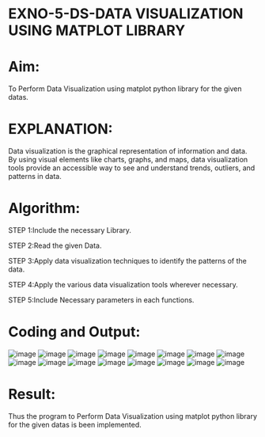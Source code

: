 # EXNO-5-DS-DATA VISUALIZATION USING MATPLOT LIBRARY

# Aim:
  To Perform Data Visualization using matplot python library for the given datas.

# EXPLANATION:
Data visualization is the graphical representation of information and data. By using visual elements like charts, graphs, and maps, data visualization tools provide an accessible way to see and understand trends, outliers, and patterns in data.

# Algorithm:
STEP 1:Include the necessary Library.

STEP 2:Read the given Data.

STEP 3:Apply data visualization techniques to identify the patterns of the data.

STEP 4:Apply the various data visualization tools wherever necessary.

STEP 5:Include Necessary parameters in each functions.

# Coding and Output:
![image](https://github.com/Kirthi-Niharika/EXNO-5-DS/assets/114135005/4621a247-29c4-439e-85cb-38e6dbb0da8e)
![image](https://github.com/Kirthi-Niharika/EXNO-5-DS/assets/114135005/196cad6a-3968-4bc4-a72a-745fcfea5c33)
![image](https://github.com/Kirthi-Niharika/EXNO-5-DS/assets/114135005/921b2c77-99c0-44d7-b148-65cdf85d08ae)
![image](https://github.com/Kirthi-Niharika/EXNO-5-DS/assets/114135005/43d3d5d9-f446-4c4d-8c93-29edf74c2000)
![image](https://github.com/Kirthi-Niharika/EXNO-5-DS/assets/114135005/0a53fc33-0615-4c08-8db5-ba4df3dc96fa)
![image](https://github.com/Kirthi-Niharika/EXNO-5-DS/assets/114135005/f8ea72ae-2cd9-4306-b7f3-8958583895f8)
![image](https://github.com/Kirthi-Niharika/EXNO-5-DS/assets/114135005/b46b6a61-6c85-41af-8c09-c04853d2a9c7)
![image](https://github.com/Kirthi-Niharika/EXNO-5-DS/assets/114135005/4ae36143-2926-452c-a53b-2f865e21d8fc)
![image](https://github.com/Kirthi-Niharika/EXNO-5-DS/assets/114135005/60762bba-67fd-4329-a973-a45ba914f046)
![image](https://github.com/Kirthi-Niharika/EXNO-5-DS/assets/114135005/3eed93ad-2339-4b4e-8eeb-0a6f454e0bf0)
![image](https://github.com/Kirthi-Niharika/EXNO-5-DS/assets/114135005/fc829b50-7567-4229-9e4e-f7797f9b2058)
![image](https://github.com/Kirthi-Niharika/EXNO-5-DS/assets/114135005/0ab56d38-5938-4d07-b9f6-86212891e28f)
![image](https://github.com/Kirthi-Niharika/EXNO-5-DS/assets/114135005/5b1a530e-bd93-4d19-8001-564bf9fedd88)
![image](https://github.com/Kirthi-Niharika/EXNO-5-DS/assets/114135005/b1072f70-ec17-4e93-9cb4-79d6865cbf0c)
![image](https://github.com/Kirthi-Niharika/EXNO-5-DS/assets/114135005/742ae87c-7f47-4f72-82f2-5f2083196f93)
![image](https://github.com/Kirthi-Niharika/EXNO-5-DS/assets/114135005/959ee8e6-fd4e-482f-b51e-2fd006033cc2)
# Result:
Thus the program to Perform Data Visualization using matplot python library for the given datas is been implemented.
